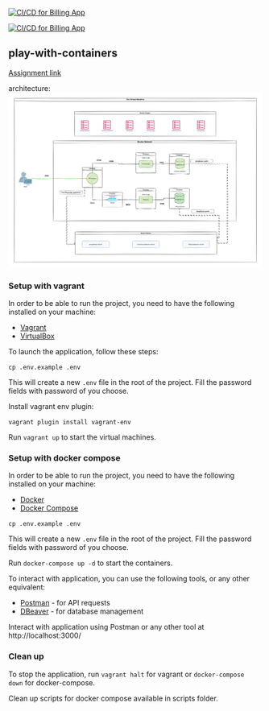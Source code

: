 [![CI/CD for Billing App](https://github.com/Zindiks/crud-microservice-app/actions/workflows/billing-app.yml/badge.svg)](https://github.com/Zindiks/crud-microservice-app/actions/workflows/billing-app.yml)

[![CI/CD for Billing App](https://github.com/Zindiks/crud-microservice-app/actions/workflows/billing-app.yml/badge.svg)](https://github.com/Zindiks/crud-microservice-app/actions/workflows/billing-app.yml)





## play-with-containers

[Assignment link](TASK.md)




architecture:
![architecture](https://github.com/01-edu/public/raw/master/subjects/devops/play-with-containers/resources/play-with-containers-py.png)



### Setup with vagrant

In order to be able to run the project, you need to have the following installed on your machine:

- [Vagrant](https://www.vagrantup.com/)
- [VirtualBox](https://www.virtualbox.org/)

To launch the application, follow these steps:

```
cp .env.example .env
```

This will create a new `.env` file in the root of the project. Fill the password fields with password of you choose.

Install vagrant env plugin:

```
vagrant plugin install vagrant-env
```

Run `vagrant up` to start the virtual machines.


### Setup with docker compose

In order to be able to run the project, you need to have the following installed on your machine:

- [Docker](https://www.docker.com/)
- [Docker Compose](https://docs.docker.com/compose/)

```
cp .env.example .env
```

This will create a new `.env` file in the root of the project. Fill the password fields with password of you choose.

Run `docker-compose up -d` to start the containers.

To interact with application, you can use the following tools, or any other equivalent:

- [Postman](https://www.getpostman.com/) - for API requests
- [DBeaver](https://dbeaver.io/) - for database management

Interact with application using Postman or any other tool at http://localhost:3000/

### Clean up

To stop the application, run `vagrant halt` for vagrant or `docker-compose down` for docker-compose.

Clean up scripts for docker compose available in scripts folder.
